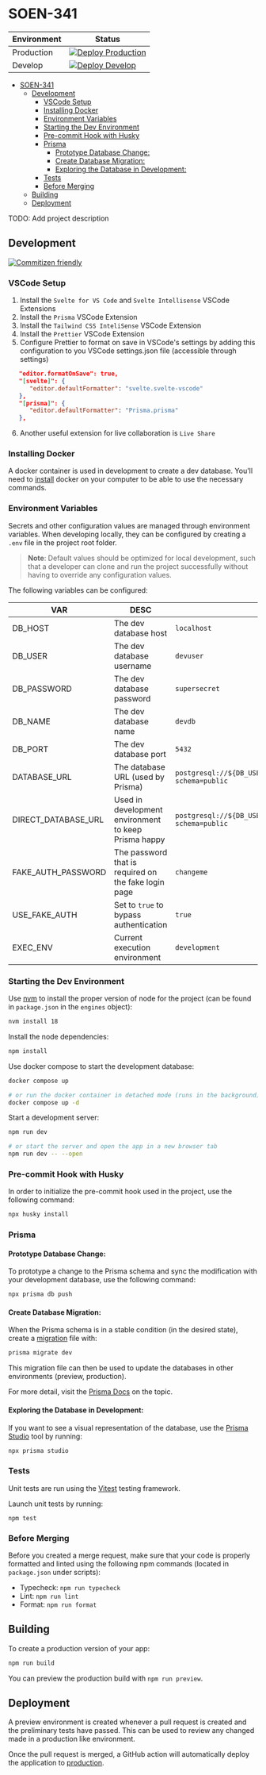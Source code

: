 # SOEN-341

| Environment | Status                                                                                                                                                                                                       |
| ----------- | ------------------------------------------------------------------------------------------------------------------------------------------------------------------------------------------------------------ |
| Production  | [![Deploy Production](https://github.com/NathanGrenier/SOEN-341/actions/workflows/deploy-production.yml/badge.svg)](https://github.com/NathanGrenier/SOEN-341/actions/workflows/deploy-production.yml)       |
| Develop     | [![Deploy Develop](https://github.com/NathanGrenier/SOEN-341/actions/workflows/deploy-develop.yml/badge.svg?branch=develop)](https://github.com/NathanGrenier/SOEN-341/actions/workflows/deploy-develop.yml) |

- [SOEN-341](#soen-341)
  - [Development](#development)
    - [VSCode Setup](#vscode-setup)
    - [Installing Docker](#installing-docker)
    - [Environment Variables](#environment-variables)
    - [Starting the Dev Environment](#starting-the-dev-environment)
    - [Pre-commit Hook with Husky](#pre-commit-hook-with-husky)
    - [Prisma](#prisma)
      - [Prototype Database Change:](#prototype-database-change)
      - [Create Database Migration:](#create-database-migration)
      - [Exploring the Database in Development:](#exploring-the-database-in-development)
    - [Tests](#tests)
    - [Before Merging](#before-merging)
  - [Building](#building)
  - [Deployment](#deployment)

TODO: Add project description

## Development

[![Commitizen friendly](https://img.shields.io/badge/commitizen-friendly-brightgreen.svg)](http://commitizen.github.io/cz-cli/)

### VSCode Setup

1. Install the `Svelte for VS Code` and `Svelte Intellisense` VSCode Extensions
2. Install the `Prisma` VSCode Extension
3. Install the `Tailwind CSS InteliSense` VSCode Extension
4. Install the `Prettier` VSCode Extension
5. Configure Prettier to format on save in VSCode's settings by adding this
   configuration to you VSCode settings.json file (accessible through settings)

```json
   "editor.formatOnSave": true,
   "[svelte]": {
      "editor.defaultFormatter": "svelte.svelte-vscode"
   },
   "[prisma]": {
      "editor.defaultFormatter": "Prisma.prisma"
   },
```

6. Another useful extension for live collaboration is `Live Share`

### Installing Docker

A docker container is used in development to create a dev database. You'll need
to [install](https://docs.docker.com/desktop/install/windows-install/) docker on
your computer to be able to use the necessary commands.

### Environment Variables

Secrets and other configuration values are managed through environment
variables. When developing locally, they can be configured by creating a `.env`
file in the project root folder.

> **Note**: Default values should be optimized for local development, such that
> a developer can clone and run the project successfully without having to
> override any configuration values.

The following variables can be configured:

| VAR                 | DESC                                                 | DEFAULT                                                                                 |
| ------------------- | ---------------------------------------------------- | --------------------------------------------------------------------------------------- |
| DB_HOST             | The dev database host                                | `localhost`                                                                             |
| DB_USER             | The dev database username                            | `devuser`                                                                               |
| DB_PASSWORD         | The dev database password                            | `supersecret`                                                                           |
| DB_NAME             | The dev database name                                | `devdb`                                                                                 |
| DB_PORT             | The dev database port                                | `5432`                                                                                  |
| DATABASE_URL        | The database URL (used by Prisma)                    | `postgresql://${DB_USER}:${DB_PASSWORD}@${DB_HOST}:${DB_PORT}/${DB_NAME}?schema=public` |
| DIRECT_DATABASE_URL | Used in development environment to keep Prisma happy | `postgresql://${DB_USER}:${DB_PASSWORD}@${DB_HOST}:${DB_PORT}/${DB_NAME}?schema=public` |
| FAKE_AUTH_PASSWORD  | The password that is required on the fake login page | `changeme`                                                                              |
| USE_FAKE_AUTH       | Set to `true` to bypass authentication               | `true`                                                                                  |
| EXEC_ENV            | Current execution environment                        | `development`                                                                           |

### Starting the Dev Environment

Use
[nvm](https://www.freecodecamp.org/news/node-version-manager-nvm-install-guide/)
to install the proper version of node for the project (can be found in
`package.json` in the `engines` object):

```bash
nvm install 18
```

Install the node dependencies:

```bash
npm install
```

Use docker compose to start the development database:

```bash
docker compose up

# or run the docker container in detached mode (runs in the background)
docker compose up -d
```

Start a development server:

```bash
npm run dev

# or start the server and open the app in a new browser tab
npm run dev -- --open
```

### Pre-commit Hook with Husky

In order to initialize the pre-commit hook used in the project, use the
following command:

```bash
npx husky install
```

### Prisma

#### Prototype Database Change:

To prototype a change to the Prisma schema and sync the modification with your
development database, use the following command:

```bash
npx prisma db push
```

#### Create Database Migration:

When the Prisma schema is in a stable condition (in the desired state), create a
[migration](https://www.prisma.io/docs/orm/prisma-migrate/getting-started) file
with:

```bash
prisma migrate dev
```

This migration file can then be used to update the databases in other
environments (preview, production).

For more detail, visit the
[Prisma Docs](https://www.prisma.io/docs/orm/prisma-migrate/workflows/prototyping-your-schema)
on the topic.

#### Exploring the Database in Development:

If you want to see a visual representation of the database, use the
[Prisma Studio](https://www.prisma.io/docs/orm/tools/prisma-studio) tool by
running:

```bash
npx prisma studio
```

### Tests

Unit tests are run using the [Vitest](https://vitest.dev/) testing framework.

Launch unit tests by running:

```
npm test
```

### Before Merging

Before you created a merge request, make sure that your code is properly
formatted and linted using the following npm commands (located in `package.json`
under scripts):

- Typecheck: `npm run typecheck`
- Lint: `npm run lint`
- Format: `npm run format`

## Building

To create a production version of your app:

```bash
npm run build
```

You can preview the production build with `npm run preview`.

## Deployment

A preview environment is created whenever a pull request is created and the
preliminary tests have passed. This can be used to review any changed made in a
production like environment.

Once the pull request is merged, a GitHub action will automatically deploy the
application to [production](https://soen-341.vercel.app/).
